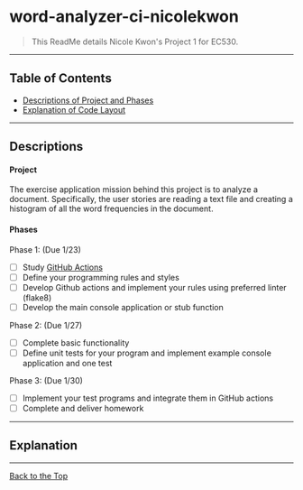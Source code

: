 # word-analyzer-ci-nicolekwon

> This ReadMe details Nicole Kwon's Project 1 for EC530. 

---


## Table of Contents


- [Descriptions of Project and Phases](#description)
- [Explanation of Code Layout](#explanation)

---

## Descriptions

#### Project

The exercise application mission behind this project is to analyze a document. Specifically, the user stories are reading a text file and creating a histogram of all the word frequencies in the document.

#### Phases

Phase 1:   (Due 1/23)
- [ ] Study [GitHub Actions](https://docs.github.com/en/actions/automating-builds-and-tests/building-and-testing-python)
- [ ] Define your programming rules and styles
- [ ] Develop Github actions and implement your rules using preferred linter (flake8)
- [ ] Develop the main console application or stub function

Phase 2:  (Due 1/27)
- [ ] Complete basic functionality
- [ ] Define unit tests for your program and implement example console application and one test

Phase 3:  (Due 1/30)
- [ ] Implement your test programs and integrate them in GitHub actions
- [ ] Complete and deliver homework

---

## Explanation

---


[Back to the Top](#word-analyzer-ci-nicolekwon)
